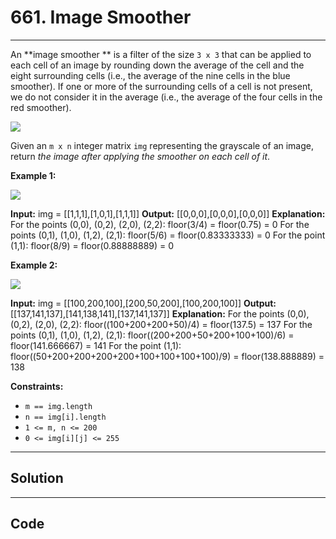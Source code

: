 # 661. Image Smoother

---

An **image smoother ** is a filter of the size `3 x 3` that can be applied to each cell of an image by rounding down the average of the cell and the eight surrounding cells (i.e., the average of the nine cells in the blue smoother). If one or more of the surrounding cells of a cell is not present, we do not consider it in the average (i.e., the average of the four cells in the red smoother).

![](https://assets.leetcode.com/uploads/2021/05/03/smoother-grid.jpg)

Given an `m x n` integer matrix `img` representing the grayscale of an image, return _the image after applying the smoother on each cell of it_.

 

**Example 1:**

![](https://assets.leetcode.com/uploads/2021/05/03/smooth-grid.jpg)


**Input:** img = [[1,1,1],[1,0,1],[1,1,1]]
**Output:** [[0,0,0],[0,0,0],[0,0,0]]
**Explanation:**
For the points (0,0), (0,2), (2,0), (2,2): floor(3/4) = floor(0.75) = 0
For the points (0,1), (1,0), (1,2), (2,1): floor(5/6) = floor(0.83333333) = 0
For the point (1,1): floor(8/9) = floor(0.88888889) = 0


**Example 2:**

![](https://assets.leetcode.com/uploads/2021/05/03/smooth2-grid.jpg)


**Input:** img = [[100,200,100],[200,50,200],[100,200,100]]
**Output:** [[137,141,137],[141,138,141],[137,141,137]]
**Explanation:**
For the points (0,0), (0,2), (2,0), (2,2): floor((100+200+200+50)/4) = floor(137.5) = 137
For the points (0,1), (1,0), (1,2), (2,1): floor((200+200+50+200+100+100)/6) = floor(141.666667) = 141
For the point (1,1): floor((50+200+200+200+200+100+100+100+100)/9) = floor(138.888889) = 138


 

**Constraints:**

  * `m == img.length`
  * `n == img[i].length`
  * `1 <= m, n <= 200`
  * `0 <= img[i][j] <= 255`

---

## Solution



---

## Code
```python


```